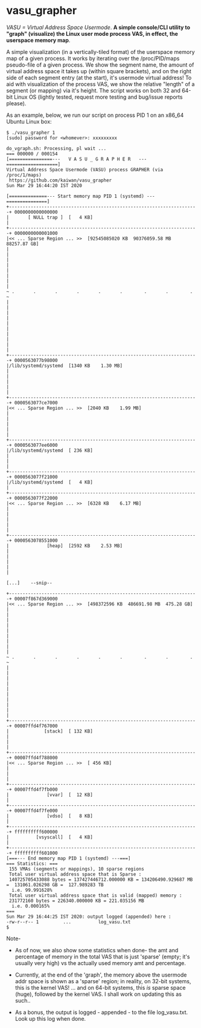 # vasu_grapher
*VASU = Virtual Address Space Usermode*. **A simple console/CLI utility to "graph" (visualize) the Linux user mode process VAS, in effect, the userspace memory map**.

A simple visualization (in a vertically-tiled format) of the userspace memory map of a given process. It works by iterating over the /proc/PID/maps pseudo-file of a given process. We show the segment name, the amount of virtual address space it takes up (within square brackets), and on the right side of each segment entry (at the start), it's usermode virtual address! To aid with visualization of the process VAS, we show the relative "length" of a segment (or mapping) via it's height. The script works on both 32 and 64-bit Linux OS (lightly tested, request more testing and bug/issue reports please).

As an example, below, we run our script on process PID 1 on an x86_64 Ubuntu Linux box:

```
$ ./vasu_grapher 1
[sudo] password for <whomever>: xxxxxxxxx 

do_vgraph.sh: Processing, pl wait ...
=== 000000 / 000154
[================---   V A S U _ G R A P H E R   ---===================]
Virtual Address Space Usermode (VASU) process GRAPHER (via /proc/1/maps)
 https://github.com/kaiwan/vasu_grapher
Sun Mar 29 16:44:20 IST 2020

[==============--- Start memory map PID 1 (systemd) ---===============]
+----------------------------------------------------------------------+ 0000000000000000
|       [ NULL trap ]  [   4 KB]                                       |
+----------------------------------------------------------------------+ 0000000000001000
|<< ... Sparse Region ... >>  [92545085020 KB  90376059.58 MB  88257.87 GB]
|                                                                      |
|                                                                      |
|                                                                      |
|                                                                      |
~ .       .       .       .       .       .        .       .        .  ~
|                                                                      |
|                                                                      |
|                                                                      |
|                                                                      |
|                                                                      |
+----------------------------------------------------------------------+ 0000563077b98000
|/lib/systemd/systemd  [1340 KB    1.30 MB]                            |
|                                                                      |
|                                                                      |
+----------------------------------------------------------------------+ 0000563077ce7000
|<< ... Sparse Region ... >>  [2040 KB    1.99 MB]                     |
|                                                                      |
|                                                                      |
+----------------------------------------------------------------------+ 0000563077ee6000
|/lib/systemd/systemd  [ 236 KB]                                       |
|                                                                      |
+----------------------------------------------------------------------+ 0000563077f21000
|/lib/systemd/systemd  [   4 KB]                                       |
+----------------------------------------------------------------------+ 0000563077f22000
|<< ... Sparse Region ... >>  [6328 KB    6.17 MB]                     |
|                                                                      |
|                                                                      |
+----------------------------------------------------------------------+ 0000563078551000
|              [heap]  [2592 KB    2.53 MB]                            |
|                                                                      |
|                                                                      |

[...]    --snip--

+----------------------------------------------------------------------+ 00007f867d369000
|<< ... Sparse Region ... >>  [498372596 KB  486691.98 MB  475.28 GB]  |
|                                                                      |
|                                                                      |
|                                                                      |
|                                                                      |
~ .       .       .       .       .       .        .       .        .  ~
|                                                                      |
|                                                                      |
|                                                                      |
|                                                                      |
|                                                                      |
+----------------------------------------------------------------------+ 00007ffd4f767000
|             [stack]  [ 132 KB]                                       |
|                                                                      |
+----------------------------------------------------------------------+ 00007ffd4f788000
|<< ... Sparse Region ... >>  [ 456 KB]                                |
|                                                                      |
+----------------------------------------------------------------------+ 00007ffd4f7fb000
|              [vvar]  [  12 KB]                                       |
+----------------------------------------------------------------------+ 00007ffd4f7fe000
|              [vdso]  [   8 KB]                                       |
+----------------------------------------------------------------------+ ffffffffff600000
|          [vsyscall]  [   4 KB]                                       |
+----------------------------------------------------------------------+ ffffffffff601000
[===--- End memory map PID 1 (systemd) ---===]
=== Statistics: ===
 155 VMAs (segments or mappings), 10 sparse regions
 Total user virtual address space that is Sparse :
 140725705433088 bytes = 137427446712.000000 KB = 134206490.929687 MB =  131061.026298 GB =  127.989283 TB
  i.e. 99.991628% 
 Total user virtual address space that is valid (mapped) memory :
 231772160 bytes = 226340.000000 KB = 221.035156 MB
  i.e. 0.000165%
===
Sun Mar 29 16:44:25 IST 2020: output logged (appended) here :
-rw-r--r-- 1         ...          log_vasu.txt
$ 
```
Note-
- As of now, we also show some statistics when done- the amt and percentage of memory in the total VAS that is just 'sparse' (empty; it's usually very high) vs the actually used memory amt and percentage.

- Currently, at the end of the 'graph', the memory above the usermode addr space is shown as a 'sparse' region; in reality, on 32-bit systems, this is the kernel VAS! ... and on 64-bit systems, this _is_ sparse space (huge), followed by the kernel VAS. I shall work on updating this as such..

- As a bonus, the output is logged - appended - to the file log_vasu.txt. Look up this log when done.
